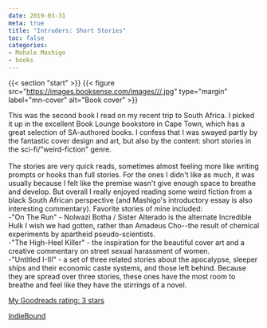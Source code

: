 ```yaml
---
date: 2019-03-31
meta: true
title: "Intruders: Short Stories"
toc: false
categories:
- Mohale Mashigo
- books
---
```


{{< section "start" >}}
{{< figure src="https://images.booksense.com/images///.jpg" type="margin" label="mn-cover" alt="Book cover" >}}

This was the second book I read on my recent trip to South Africa. I picked it up in the excellent Book Lounge bookstore in Cape Town, which has a great selection of SA-authored books. I confess that I was swayed partly by the fantastic cover design and art, but also by the content: short stories in the sci-fi/"weird-fiction" genre. <br /><br />The stories are very quick reads, sometimes almost feeling more like writing prompts or hooks than full stories. For the ones I didn't like as much, it was usually because I felt like the premise wasn't give enough space to breathe and develop. But overall I really enjoyed reading some weird fiction from a black South African perspective (and Mashigo's introductory essay is also interesting commentary). Favorite stories of mine included:<br />-"On The Run" - Nolwazi Botha / Sister Alterado is the alternate Incredible Hulk I wish we had gotten, rather than Amadeus Cho--the result of chemical experiments by apartheid pseudo-scientists. <br />-"The High-Heel Killer" - the inspiration for the beautiful cover art and a creative commentary on street sexual harassment of women.<br />-"Untitled I-III" - a set of three related stories about the apocalypse, sleeper ships and their economic caste systems, and those left behind. Because they are spread over three stories, these ones have the most room to breathe and feel like they have the stirrings of a novel.

[My Goodreads rating: 3 stars](https://www.goodreads.com/review/show/2768492367)  

[IndieBound](https://www.indiebound.org/book/)
